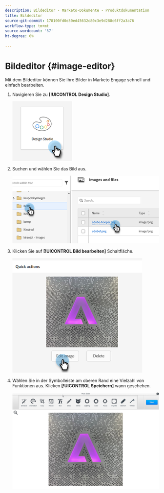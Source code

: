 ```yaml
---
description: Bildeditor - Marketo-Dokumente - Produktdokumentation
title: Bildeditor
source-git-commit: 178100fd0e30ed45632c80c3e9d288c6ff2a3a76
workflow-type: tm+mt
source-wordcount: '57'
ht-degree: 0%

---
```


# Bildeditor {#image-editor}

Mit dem Bildeditor können Sie Ihre Bilder in Marketo Engage schnell und einfach bearbeiten.

1. Navigieren Sie zu **[!UICONTROL Design Studio]**.

   ![](assets/image-editor-1.png)

1. Suchen und wählen Sie das Bild aus.

   ![](assets/image-editor-2.png)

1. Klicken Sie auf **[!UICONTROL Bild bearbeiten]** Schaltfläche.

   ![](assets/image-editor-3.png)

1. Wählen Sie in der Symbolleiste am oberen Rand eine Vielzahl von Funktionen aus. Klicken **[!UICONTROL Speichern]** wann geschehen.

   ![](assets/image-editor-4.png)
